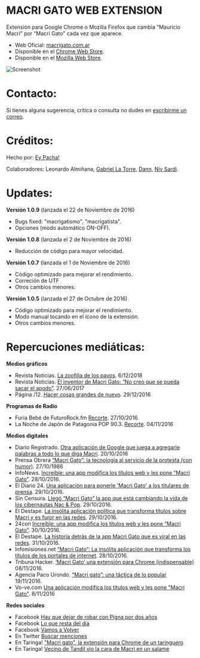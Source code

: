# MACRI GATO WEB EXTENSION
Extensión para Google Chrome o Mozilla Firefox que cambia “Mauricio Macri” por “Macri Gato” cada vez que aparece.

- Web Oficial: [macrigato.com.ar](http://macrigato.com.ar)
- Disponible en el [Chrome Web
   Store](https://chrome.google.com/webstore/detail/macri-gato/lnjjbgjmogkocampmlmikfggonalliej).
- Disponible en el [Mozilla Web
   Store](https://addons.mozilla.org/es/firefox/addon/macrigato).
   
![Screenshot](https://raw.githubusercontent.com/eypacha/macri-gato/master/screenshots/google-888.jpg)

# Contacto:
Si tienes alguna sugerencia, crítica o consulta no dudes en [escribirme un correo](mailto:info@macrigato.com.ar?Subject=Macri%20Gato).

# Créditos:
Hecho por: [Ey Pacha!](http://eypacha.com.ar)

Colaboradores: Leonardo Almiñana, [Gabriel La Torre](https://github.com/shizus), [Dann](https://twitter.com/Dannroda), [Niv Sardi](https://github.com/xaiki).

# Updates:

**Versión 1.0.9** (lanzada el 22 de Noviembre de 2016)
* Bugs fixed: "macrigatismo", "macrigatista".
* Opciones (modo automático ON-OFF).

**Versión 1.0.8** (lanzada el 2 de Noviembre de 2016)
* Reducción de código para mayor velocidad.

**Versión 1.0.7** (lanzada el 1 de Noviembre de 2016)
* Código optimizado para mejorar el rendimiento.
* Correción de UTF
* Otros cambios menores.

**Versión 1.0.5** (lanzada el 27 de Octubre de 2016)
* Código optimizado para mejorar el rendimiento.
* Modo manual tocando en el ícono de la extensión.
* Otros cambios menores.

# Repercuciones mediáticas:

**Medios gráficos**
* Revista Noticias. [La zoofilia de los pavos](https://noticias.perfil.com/2018/12/06/la-zoofilia-de-los-pavos/). 6/12/2018
* Revista Noticias. [El inventor de Macri Gato: “No creo que se pueda sacar el apodo”](https://noticias.perfil.com/2017/06/27/el-inventor-de-macri-gato-no-creo-que-se-pueda-sacar-el-apodo/). 27/06/2017
* Página /12. [Hacer cosas grandes de nuevo](https://www.pagina12.com.ar/11238-hacer-cosas-grandes-de-nuevo). 29/12/2016 

**Programas de Radio**
* Furia Bebé de FuturoRock.fm [Recorte](https://soundcloud.com/ey-pacha/macrigato-en-furia-bebe). 27/10/2016.
* La Noche de Japón de Patagonia POP 90.3. [Recorte](https://soundcloud.com/ey-pacha/macrigato-en-la-noche-de-japon). 04/11/2016

**Medios digitales**
* Diario Registrado. [Otra aplicación de Google que juega a agregarle palabras a todo lo que diga Macri](http://www.diarioregistrado.com/sociedad/otra-aplicacion-de-google-que-juega-a-agregarle-palabras-a-todo-lo-que-diga-macri_a5808e4400c297bac2b684fd9). 20/10/2016 
* Prensa Obrera [“Macri Gato”: la tecnología al servicio de la protesta (con humor)](http://www.po.org.ar/prensaObrera/online/cultura/macri-gato-la-tecnologia-al-servicio-de-la-protesta-con-humor). 27/10/1986
* InfoNews. [Increíble: una app modifica los títulos web y les pone “Macri Gato”](www.infonews.com/nota/303057). 28/10/2016.
* El Diario 24. [Una aplicación para ponerle 'Macri Gato' a los titulares de prensa](http://www.eldiario24.com/nota/argentina/386596/aplicacion-para-ponerle-macri-gato-titulares-prensa.htm). 29/10/2016.
* Sin Censura. [Llegó “Macri Gato” la app que está cambiando la vida de los cibernautas Nac & Pop](http://sincensura.com.ar/2016/10/29/llego-cambiando-cibernautas/). 29/10/2016.
* El Destape. [La insólita aplicación política que transforma títulos sobre Macri y es furor en las redes](http://www.eldestapeweb.com/la-insolita-aplicacion-politica-que-transforma-titulos-macri-y-es-furor-las-redes-n22233). 29/10/2016.
* 24con  [Increíble: una app modifica los títulos web y les pone “Macri Gato”](http://www.24con.com/nota/157071-increible-una-app-modifica-los-titulos-web-y-les-pone-macri-gato/). 30/10/2016.
* El Destape. [La historia detrás de la app Macri Gato que es viral en las redes](http://www.eldestapeweb.com/la-historia-detras-la-app-macri-gato-que-es-viral-las-redes-sociales-n22270). 31/10/2016.
* Infomisiones.net [“Macri Gato”: La insólita aplicación que transforma los títulos de los portales de internet](http://www.infomisiones.net/macri-gato-la-insolita-aplicacion-que-transforma-los-titulos-de-los-portales-de-internet/). 28/10/2016.
* Tribuna Hacker. [‘Macri Gato’ una extensión para Chrome (indispensable)](http://www.tribunahacker.com.ar/2016/11/macri-gato-gato-una-extension-para-chrome-indispensable) 08/11/2016.
* Agencia Paco Urondo. [“Macri gato”: una táctica de lo popular](http://agenciapacourondo.com.ar/secciones/relampagos/21256-macri-gato-una-tactica-de-lo-popular) 19/11/2016.
* Vo-ve.com [Una aplicación modifica los títulos web y les pone "Macri Gato"](http://vo-ve.com/nota/20594/Politica/Una-aplicacion-modifica-los-titulos-web-y-les-pone-Macri-Gato). 8/11/2016

**Redes sociales**
* Facebook [Hay que dejar de robar con Pigna por dos años](https://www.facebook.com/permalink.php?story_fbid=728271650658740&id=211627212323189)
* Facebook [Lo que resta del día](https://www.facebook.com/loquerestaunr/posts/1135118389871106)
* Facebook [Vamos a Volver](https://www.facebook.com/VamosAVolverNoticias/posts/1275940152479747)
* En Twitter [Buscar menciones](https://twitter.com/search?q=macrigato.com.ar)
* En Taringa! ["Macri gato", la extensión para Chrome de un taringuero](www.taringa.net/posts/noticias/19635334)
* En Taringa! [Vecino de Tandil vio la cara de Macri en un salame](https://www.taringa.net/post/info/19641022/Vecino-de-Tandil-vio-la-cara-de-Macri-en-un-salame.html)